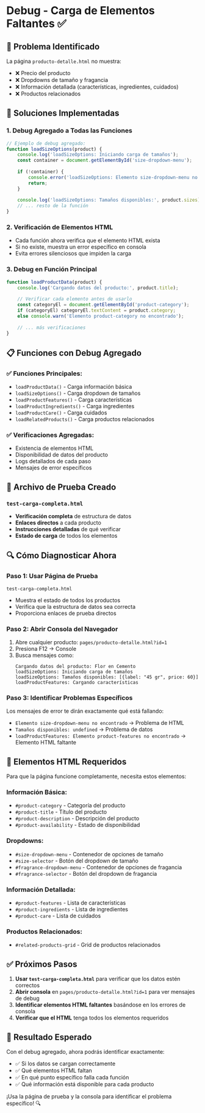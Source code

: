 # Debug - Carga de Elementos Faltantes ✅

## 🚨 Problema Identificado
La página `producto-detalle.html` no muestra:
- ❌ Precio del producto
- ❌ Dropdowns de tamaño y fragancia
- ❌ Información detallada (características, ingredientes, cuidados)
- ❌ Productos relacionados

## 🔧 Soluciones Implementadas

### 1. **Debug Agregado a Todas las Funciones**
```javascript
// Ejemplo de debug agregado:
function loadSizeOptions(product) {
    console.log('loadSizeOptions: Iniciando carga de tamaños');
    const container = document.getElementById('size-dropdown-menu');
    
    if (!container) {
        console.error('loadSizeOptions: Elemento size-dropdown-menu no encontrado');
        return;
    }
    
    console.log('loadSizeOptions: Tamaños disponibles:', product.sizes);
    // ... resto de la función
}
```

### 2. **Verificación de Elementos HTML**
- Cada función ahora verifica que el elemento HTML exista
- Si no existe, muestra un error específico en consola
- Evita errores silenciosos que impiden la carga

### 3. **Debug en Función Principal**
```javascript
function loadProductData(product) {
    console.log('Cargando datos del producto:', product.title);
    
    // Verificar cada elemento antes de usarlo
    const categoryEl = document.getElementById('product-category');
    if (categoryEl) categoryEl.textContent = product.category;
    else console.warn('Elemento product-category no encontrado');
    
    // ... más verificaciones
}
```

## 📋 Funciones con Debug Agregado

### ✅ **Funciones Principales:**
- `loadProductData()` - Carga información básica
- `loadSizeOptions()` - Carga dropdown de tamaños
- `loadProductFeatures()` - Carga características
- `loadProductIngredients()` - Carga ingredientes
- `loadProductCare()` - Carga cuidados
- `loadRelatedProducts()` - Carga productos relacionados

### ✅ **Verificaciones Agregadas:**
- Existencia de elementos HTML
- Disponibilidad de datos del producto
- Logs detallados de cada paso
- Mensajes de error específicos

## 🧪 Archivo de Prueba Creado

### `test-carga-completa.html`
- **Verificación completa** de estructura de datos
- **Enlaces directos** a cada producto
- **Instrucciones detalladas** de qué verificar
- **Estado de carga** de todos los elementos

## 🔍 Cómo Diagnosticar Ahora

### Paso 1: Usar Página de Prueba
```
test-carga-completa.html
```
- Muestra el estado de todos los productos
- Verifica que la estructura de datos sea correcta
- Proporciona enlaces de prueba directos

### Paso 2: Abrir Consola del Navegador
1. Abre cualquier producto: `pages/producto-detalle.html?id=1`
2. Presiona F12 → Console
3. Busca mensajes como:
   ```
   Cargando datos del producto: Flor en Cemento
   loadSizeOptions: Iniciando carga de tamaños
   loadSizeOptions: Tamaños disponibles: [{label: "45 gr", price: 60}]
   loadProductFeatures: Cargando características
   ```

### Paso 3: Identificar Problemas Específicos
Los mensajes de error te dirán exactamente qué está fallando:
- `Elemento size-dropdown-menu no encontrado` → Problema de HTML
- `Tamaños disponibles: undefined` → Problema de datos
- `loadProductFeatures: Elemento product-features no encontrado` → Elemento HTML faltante

## 🎯 Elementos HTML Requeridos

Para que la página funcione completamente, necesita estos elementos:

### **Información Básica:**
- `#product-category` - Categoría del producto
- `#product-title` - Título del producto
- `#product-description` - Descripción del producto
- `#product-availability` - Estado de disponibilidad

### **Dropdowns:**
- `#size-dropdown-menu` - Contenedor de opciones de tamaño
- `#size-selector` - Botón del dropdown de tamaño
- `#fragrance-dropdown-menu` - Contenedor de opciones de fragancia
- `#fragrance-selector` - Botón del dropdown de fragancia

### **Información Detallada:**
- `#product-features` - Lista de características
- `#product-ingredients` - Lista de ingredientes
- `#product-care` - Lista de cuidados

### **Productos Relacionados:**
- `#related-products-grid` - Grid de productos relacionados

## ✅ Próximos Pasos

1. **Usar `test-carga-completa.html`** para verificar que los datos estén correctos
2. **Abrir consola** en `pages/producto-detalle.html?id=1` para ver mensajes de debug
3. **Identificar elementos HTML faltantes** basándose en los errores de consola
4. **Verificar que el HTML** tenga todos los elementos requeridos

## 🚀 Resultado Esperado

Con el debug agregado, ahora podrás identificar exactamente:
- ✅ Si los datos se cargan correctamente
- ✅ Qué elementos HTML faltan
- ✅ En qué punto específico falla cada función
- ✅ Qué información está disponible para cada producto

¡Usa la página de prueba y la consola para identificar el problema específico! 🔍